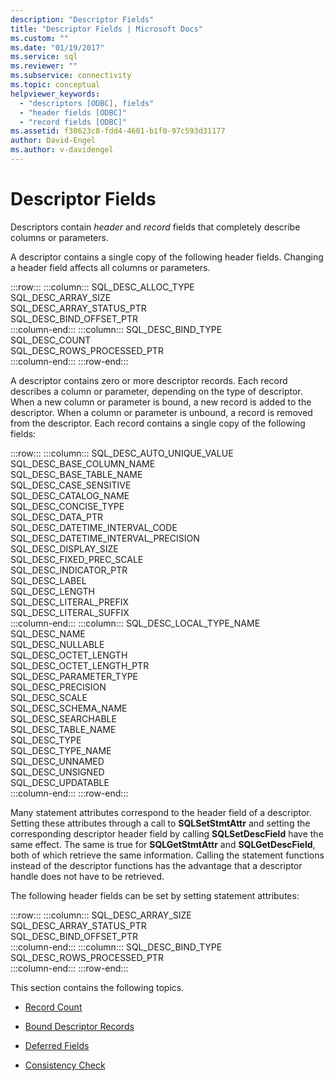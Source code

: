 ```yaml
---
description: "Descriptor Fields"
title: "Descriptor Fields | Microsoft Docs"
ms.custom: ""
ms.date: "01/19/2017"
ms.service: sql
ms.reviewer: ""
ms.subservice: connectivity
ms.topic: conceptual
helpviewer_keywords: 
  - "descriptors [ODBC], fields"
  - "header fields [ODBC]"
  - "record fields [ODBC]"
ms.assetid: f38623c8-fdd4-4601-b1f0-97c593d31177
author: David-Engel
ms.author: v-davidengel
---
```

# Descriptor Fields
Descriptors contain *header* and *record* fields that completely describe columns or parameters.  
  
 A descriptor contains a single copy of the following header fields. Changing a header field affects all columns or parameters.  

:::row:::
    :::column:::
        SQL_DESC_ALLOC_TYPE  
        SQL_DESC_ARRAY_SIZE  
        SQL_DESC_ARRAY_STATUS_PTR  
        SQL_DESC_BIND_OFFSET_PTR  
    :::column-end:::
    :::column:::
        SQL_DESC_BIND_TYPE  
        SQL_DESC_COUNT  
        SQL_DESC_ROWS_PROCESSED_PTR  
    :::column-end:::
:::row-end:::

 A descriptor contains zero or more descriptor records. Each record describes a column or parameter, depending on the type of descriptor. When a new column or parameter is bound, a new record is added to the descriptor. When a column or parameter is unbound, a record is removed from the descriptor. Each record contains a single copy of the following fields:  

:::row:::
    :::column:::
        SQL_DESC_AUTO_UNIQUE_VALUE  
        SQL_DESC_BASE_COLUMN_NAME  
        SQL_DESC_BASE_TABLE_NAME  
        SQL_DESC_CASE_SENSITIVE  
        SQL_DESC_CATALOG_NAME  
        SQL_DESC_CONCISE_TYPE  
        SQL_DESC_DATA_PTR  
        SQL_DESC_DATETIME_INTERVAL_CODE  
        SQL_DESC_DATETIME_INTERVAL_PRECISION  
        SQL_DESC_DISPLAY_SIZE  
        SQL_DESC_FIXED_PREC_SCALE  
        SQL_DESC_INDICATOR_PTR  
        SQL_DESC_LABEL  
        SQL_DESC_LENGTH  
        SQL_DESC_LITERAL_PREFIX  
        SQL_DESC_LITERAL_SUFFIX  
    :::column-end:::
    :::column:::
        SQL_DESC_LOCAL_TYPE_NAME  
        SQL_DESC_NAME  
        SQL_DESC_NULLABLE  
        SQL_DESC_OCTET_LENGTH  
        SQL_DESC_OCTET_LENGTH_PTR  
        SQL_DESC_PARAMETER_TYPE  
        SQL_DESC_PRECISION  
        SQL_DESC_SCALE  
        SQL_DESC_SCHEMA_NAME  
        SQL_DESC_SEARCHABLE  
        SQL_DESC_TABLE_NAME  
        SQL_DESC_TYPE  
        SQL_DESC_TYPE_NAME  
        SQL_DESC_UNNAMED  
        SQL_DESC_UNSIGNED  
        SQL_DESC_UPDATABLE  
    :::column-end:::
:::row-end:::

 Many statement attributes correspond to the header field of a descriptor. Setting these attributes through a call to **SQLSetStmtAttr** and setting the corresponding descriptor header field by calling **SQLSetDescField** have the same effect. The same is true for **SQLGetStmtAttr** and **SQLGetDescField**, both of which retrieve the same information. Calling the statement functions instead of the descriptor functions has the advantage that a descriptor handle does not have to be retrieved.  
  
 The following header fields can be set by setting statement attributes:  

:::row:::
    :::column:::
        SQL_DESC_ARRAY_SIZE  
        SQL_DESC_ARRAY_STATUS_PTR  
        SQL_DESC_BIND_OFFSET_PTR  
    :::column-end:::
    :::column:::
        SQL_DESC_BIND_TYPE  
        SQL_DESC_ROWS_PROCESSED_PTR  
    :::column-end:::
:::row-end:::

 This section contains the following topics.  
  
-   [Record Count](../../../odbc/reference/develop-app/record-count.md)  
  
-   [Bound Descriptor Records](../../../odbc/reference/develop-app/bound-descriptor-records.md)  
  
-   [Deferred Fields](../../../odbc/reference/develop-app/deferred-fields.md)  
  
-   [Consistency Check](../../../odbc/reference/develop-app/consistency-check.md)
